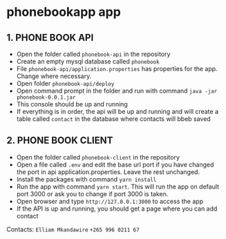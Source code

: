 # phonebookapp app

## 1. PHONE BOOK API
* Open the folder called `phonebook-api` in the repository
* Create an empty mysql database called `phonebook`
* File `phonebook-api/application.properties` has properties for the app. Change where necessary.
* Open folder `phonebook-api/deploy`
* Open command prompt in the folder and run with command `java -jar phonebook-0.0.1.jar`
* This console should be up and running
* If everything is in order, the api will be up and running and will create a table called `contact` in the database where contacts will bbeb saved


## 2. PHONE BOOK CLIENT
* Open the folder called `phonebook-client` in the repository
* Open a file called `.env` and edit the base url port if you have changed the port in api application.properties. Leave the rest unchanged. 
* Install the packages with command `yarn install`
* Run the app with command `yarn start`. This will run the app on default port 3000 or ask you to change if port 3000 is taken.
* Open browser and type `http://127.0.0.1:3000` to access the app
* If the API is up and running, you should get a page where you can add contact



Contacts: 
`Elliam Mkandawire`
`+265 996 0211 67`




